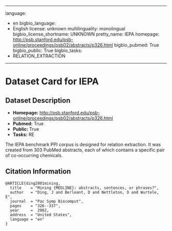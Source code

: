 
---
language: 
- en
bigbio_language: 
- English
license: unknown
multilinguality: monolingual
bigbio_license_shortname: UNKNOWN
pretty_name: IEPA
homepage: http://psb.stanford.edu/psb-online/proceedings/psb02/abstracts/p326.html
bigbio_pubmed: True
bigbio_public: True
bigbio_tasks: 
- RELATION_EXTRACTION
---


# Dataset Card for IEPA

## Dataset Description

- **Homepage:** http://psb.stanford.edu/psb-online/proceedings/psb02/abstracts/p326.html
- **Pubmed:** True
- **Public:** True
- **Tasks:** RE


The IEPA benchmark PPI corpus is designed for relation extraction. It was created from 303 PubMed abstracts, each of which contains a specific pair of co-occurring chemicals.



## Citation Information

```
@ARTICLE{ding2001mining,
  title    = "Mining {MEDLINE}: abstracts, sentences, or phrases?",
  author   = "Ding, J and Berleant, D and Nettleton, D and Wurtele, E",
  journal  = "Pac Symp Biocomput",
  pages    = "326--337",
  year     =  2002,
  address  = "United States",
  language = "en"
}

```
